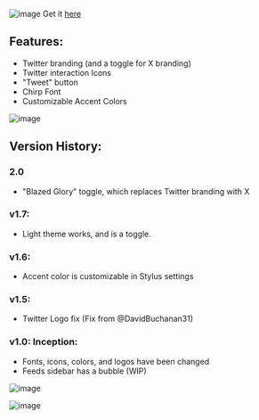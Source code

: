 ![image](https://github.com/user-attachments/assets/75d50b41-359e-4bff-85c8-9c3076614cd8)
Get it [here](https://userstyles.world/style/19107/original-formerly-twitter-x-for-bluesky)

## Features:
- Twitter branding (and a toggle for X branding)
- Twitter interaction Icons
- "Tweet" button
- Chirp Font
- Customizable Accent Colors

![image](https://github.com/user-attachments/assets/e25551b0-85e7-4295-bfaa-a0e0217081c2)


## Version History:

### 2.0
- "Blazed Glory" toggle, which replaces Twitter branding with X
### v1.7:
- Light theme works, and is a toggle.
### v1.6:
- Accent color is customizable in Stylus settings
### v1.5:
- Twitter Logo fix (Fix from @DavidBuchanan31)
### v1.0: Inception:
- Fonts, icons, colors, and logos have been changed
- Feeds sidebar has a bubble (WIP)

![image](https://github.com/user-attachments/assets/65c8d0aa-d441-45eb-b45c-5469bda17bff)

![image](https://github.com/user-attachments/assets/076f2547-a159-4e0b-a1a5-bf62325de88e)

